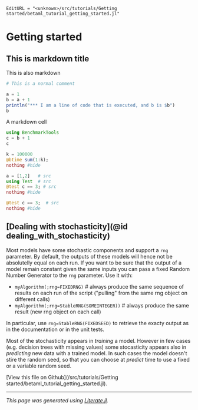 ```@meta
EditURL = "<unknown>/src/tutorials/Getting started/betaml_tutorial_getting_started.jl"
```

# Getting started
## This is markdown title
This is also markdown

```julia
# This is a normal comment

a = 1
b = a + 1
println("*** I am a line of code that is executed, and b is $b")
b
```

A markdown cell

```julia
using BenchmarkTools
c = b + 1
c
```

```julia
k = 100000
@btime sum(1:k);
nothing #hide
```

```julia
a = [1,2]   # src
using Test  # src
@test c == 3; # src
nothing #hide
```

```julia
@test c == 3;  # src
nothing #hide
```

## [Dealing with stochasticity](@id dealing_with_stochasticity)

Most models have some stochastic components and support a `rng` parameter. By default, the outputs of these models will hence not be absolutelly equal on each run. If you want to be sure that the output of a model remain constant given the same inputs you can pass a fixed Random Number Generator to the `rng` parameter. Use it with:

- `myAlgorithm(;rng=FIXEDRNG)`               # always produce the same sequence of results on each run of the script ("pulling" from the same rng object on different calls)
- `myAlgorithm(;rng=StableRNG(SOMEINTEGER))` # always produce the same result (new rng object on each call)

In particular, use `rng=StableRNG(FIXEDSEED)` to retrieve the exacty output as in the documentation or in the unit tests.


Most of the stochasticity appears in _training_ a model. However in few cases (e.g. decision trees with missing values) some stocasticity appears also in _predicting_ new data with a trained model. In such cases the model doesn't stire the random seed, so that you can choose at _predict_ time to use a fixed or a variable random seed.

[View this file on Github](<unknown>/src/tutorials/Getting started/betaml_tutorial_getting_started.jl).

---

*This page was generated using [Literate.jl](https://github.com/fredrikekre/Literate.jl).*

